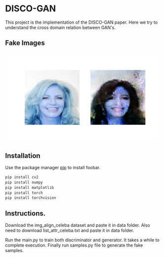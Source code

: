 # DISCO-GAN
This project is the implementation of the DISCO-GAN paper. Here we try to understand the cross domain relation between GAN's.

## Fake Images
![Image of variations](https://raw.githubusercontent.com/code-asc/DISCO-GAN/master/Figure_1.png " ")

## Installation

Use the package manager [pip](https://pip.pypa.io/en/stable/) to install foobar.

```bash
pip install cv2
pip install numpy
pip install matplotlib
pip install torch
pip install torchvision
```

## Instructions.

Download the img_align_celeba dataset and paste it in data folder.
Also need to download list_attr_celeba.txt and paste it in data folder.

Run the main.py to train both discriminator and generator. It takes a while to complete execution.
Finally run samples.py file to generate the fake samples.

